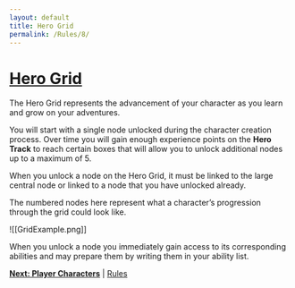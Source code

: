 ```yaml
---
layout: default
title: Hero Grid
permalink: /Rules/8/
---
```

# [Hero Grid](#hero-grid)
The Hero Grid represents the advancement of your character as you learn and grow on your adventures. 

You will start with a single node unlocked during the character creation process. Over time you will gain enough experience points on the **Hero Track** to reach certain boxes that will allow you to unlock additional nodes up to a maximum of 5.

When you unlock a node on the Hero Grid, it must be linked to the large central node or linked to a node that you have unlocked already. 

The numbered nodes here represent what a character’s progression through the grid could look like.

![[GridExample.png]]

When you unlock a node you immediately gain access to its corresponding abilities and may prepare them by writing them in your ability list.

**[Next: Player Characters]({{site.baseurl}}/Rules/9/)** | [Rules]({{site.baseurl}}/Rules/Index/#rules)